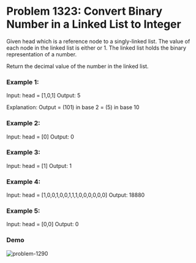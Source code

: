 # Problem 1323: Convert Binary Number in a Linked List to Integer

Given head which is a reference node to a singly-linked list. The value of each node in the linked list is either or 1. The linked list holds the binary representation of a number.

Return the decimal value of the number in the linked list.

### Example 1:

Input: head = [1,0,1]
Output: 5

Explanation: Output = (101) in base 2 = (5) in base 10

### Example 2:

Input: head = [0]
Output: 0

### Example 3:

Input: head = [1]
Output: 1

### Example 4:

Input: head = [1,0,0,1,0,0,1,1,1,0,0,0,0,0,0]
Output: 18880

### Example 5:

Input: head = [0,0]
Output: 0

### Demo
![problem-1290](https://user-images.githubusercontent.com/53406674/80250408-a13a7c80-8628-11ea-9d2e-4bb256a928fa.gif)

